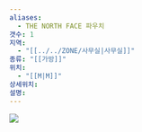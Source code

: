 ```yaml
---
aliases:
  - THE NORTH FACE 파우치
갯수: 1
지역:
  - "[[../../ZONE/사무실|사무실]]"
종류: "[[가방]]"
위치:
  - "[[M|M]]"
상세위치: 
설명:
---
```

![](http://192.168.50.22/devices/240608_IMG_0203.jpg)